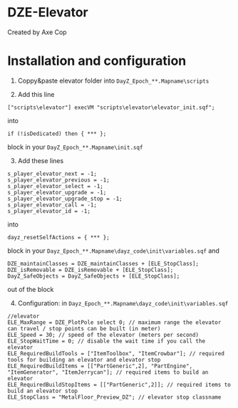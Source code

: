 # DZE-Elevator
Created by Axe Cop

# Installation and configuration

1. Coppy&paste elevator folder into `DayZ_Epoch_**.Mapname\scripts`

2. Add this line
```sqf
["scripts\elevator"] execVM "scripts\elevator\elevator_init.sqf";
```
into
```sqf
if (!isDedicated) then { *** };
``` 
block in your `DayZ_Epoch_**.Mapname\init.sqf`

3. Add these lines

```sqf
s_player_elevator_next = -1;
s_player_elevator_previous = -1;
s_player_elevator_select = -1;
s_player_elevator_upgrade = -1;
s_player_elevator_upgrade_stop = -1;
s_player_elevator_call = -1;
s_player_elevator_id = -1;
```
into
```sqf
dayz_resetSelfActions = { *** };
``` 
block in your `Dayz_Epoch_**.Mapname\dayz_code\init\variables.sqf`
and
```sqf
DZE_maintainClasses = DZE_maintainClasses + [ELE_StopClass];
DZE_isRemovable = DZE_isRemovable + [ELE_StopClass];
DayZ_SafeObjects = DayZ_SafeObjects + [ELE_StopClass];
```
out of the block

4. Configuration: in `Dayz_Epoch_**.Mapname\dayz_code\init\variables.sqf`
```sqf
//elevator
ELE_MaxRange = DZE_PlotPole select 0; // maximum range the elevator can travel / stop points can be built (in meter)
ELE_Speed = 30; // speed of the elevator (meters per second)
ELE_StopWaitTime = 0; // disable the wait time if you call the elevator
ELE_RequiredBuildTools = ["ItemToolbox", "ItemCrowbar"]; // required tools for building an elevator and elevator stop
ELE_RequiredBuildItems = [["PartGeneric",2], "PartEngine", "ItemGenerator", "ItemJerrycan"]; // required items to build an elevator
ELE_RequiredBuildStopItems = [["PartGeneric",2]]; // required items to build an elevator stop
ELE_StopClass = "MetalFloor_Preview_DZ"; // elevator stop classname
```
